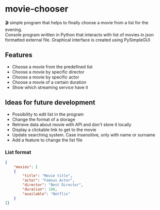 # movie-chooser

:clapper: simple program that helps to finally choose a movie from a list for the evening.  
Console program written in Python that interacts with list of movies in json formatted external file.
Graphical interface is created using PySimpleGUI

## Features

- Choose a movie from the predefined list
- Choose a movie by specific director
- Choose a movie by specific actor
- Choose a movie of a certain duration
- Show which streaming service have it

## Ideas for future development

- Possibility to edit list in the program
- Change the format of a storage
- Retrieve data about movie with API and don't store it locally
- Display a clickable link to get to the movie
- Update searching system. Case insensitive, only with name or surname
- Add a feature to change the list file

### List format
```json
{
	"movies": [
	{
		"title": "Movie title",
		"actor": "Famous Actor",
		"director": "Best Director",
		"duration": 100,
		"available": "Netflix"
	}
]}
```
